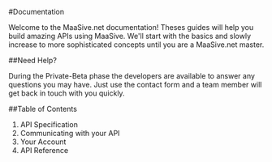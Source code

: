 #Documentation

Welcome to the MaaSive.net documentation!  Theses guides will help you build amazing APIs using MaaSive.  We'll start with the basics and slowly increase to more sophisticated concepts until you are a MaaSive.net master.

##Need Help?

During the Private-Beta phase the developers are available to answer any questions you may have. Just use the contact form and a team member will get back in touch with you quickly.


##Table of Contents

1. API Specification
2. Communicating with your API
3. Your Account
4. API Reference